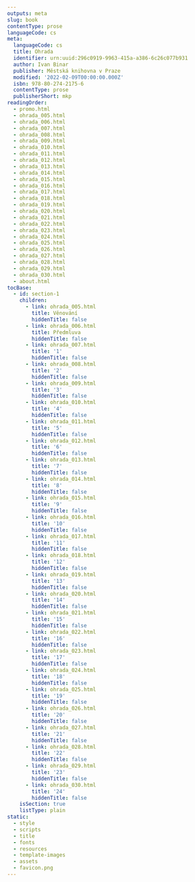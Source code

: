 ```yaml
---
outputs: meta
slug: book
contentType: prose
languageCode: cs
meta:
  languageCode: cs
  title: Ohrada
  identifier: urn:uuid:296c0919-9963-415a-a386-6c26c077b931
  author: Ivan Binar
  publisher: Městská knihovna v Praze
  modified: '2022-02-09T00:00:00.000Z'
  isbn: 978-80-274-2175-6
  contentType: prose
  publisherShort: mkp
readingOrder:
  - promo.html
  - ohrada_005.html
  - ohrada_006.html
  - ohrada_007.html
  - ohrada_008.html
  - ohrada_009.html
  - ohrada_010.html
  - ohrada_011.html
  - ohrada_012.html
  - ohrada_013.html
  - ohrada_014.html
  - ohrada_015.html
  - ohrada_016.html
  - ohrada_017.html
  - ohrada_018.html
  - ohrada_019.html
  - ohrada_020.html
  - ohrada_021.html
  - ohrada_022.html
  - ohrada_023.html
  - ohrada_024.html
  - ohrada_025.html
  - ohrada_026.html
  - ohrada_027.html
  - ohrada_028.html
  - ohrada_029.html
  - ohrada_030.html
  - about.html
tocBase:
  - id: section-1
    children:
      - link: ohrada_005.html
        title: Věnování
        hiddenTitle: false
      - link: ohrada_006.html
        title: Předmluva
        hiddenTitle: false
      - link: ohrada_007.html
        title: '1'
        hiddenTitle: false
      - link: ohrada_008.html
        title: '2'
        hiddenTitle: false
      - link: ohrada_009.html
        title: '3'
        hiddenTitle: false
      - link: ohrada_010.html
        title: '4'
        hiddenTitle: false
      - link: ohrada_011.html
        title: '5'
        hiddenTitle: false
      - link: ohrada_012.html
        title: '6'
        hiddenTitle: false
      - link: ohrada_013.html
        title: '7'
        hiddenTitle: false
      - link: ohrada_014.html
        title: '8'
        hiddenTitle: false
      - link: ohrada_015.html
        title: '9'
        hiddenTitle: false
      - link: ohrada_016.html
        title: '10'
        hiddenTitle: false
      - link: ohrada_017.html
        title: '11'
        hiddenTitle: false
      - link: ohrada_018.html
        title: '12'
        hiddenTitle: false
      - link: ohrada_019.html
        title: '13'
        hiddenTitle: false
      - link: ohrada_020.html
        title: '14'
        hiddenTitle: false
      - link: ohrada_021.html
        title: '15'
        hiddenTitle: false
      - link: ohrada_022.html
        title: '16'
        hiddenTitle: false
      - link: ohrada_023.html
        title: '17'
        hiddenTitle: false
      - link: ohrada_024.html
        title: '18'
        hiddenTitle: false
      - link: ohrada_025.html
        title: '19'
        hiddenTitle: false
      - link: ohrada_026.html
        title: '20'
        hiddenTitle: false
      - link: ohrada_027.html
        title: '21'
        hiddenTitle: false
      - link: ohrada_028.html
        title: '22'
        hiddenTitle: false
      - link: ohrada_029.html
        title: '23'
        hiddenTitle: false
      - link: ohrada_030.html
        title: '24'
        hiddenTitle: false
    isSection: true
    listType: plain
static:
  - style
  - scripts
  - title
  - fonts
  - resources
  - template-images
  - assets
  - favicon.png
---
```

